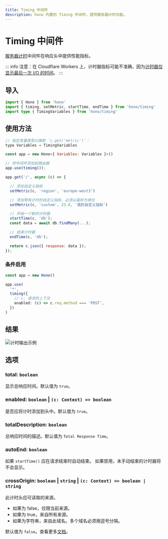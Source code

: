 ```yaml
---
title: Timing 中间件
description: hono 内置的 Timing 中间件，提供服务器计时功能。
---
```


# Timing 中间件

[服务器计时](https://developer.mozilla.org/en-US/docs/Web/HTTP/Headers/Server-Timing)中间件在响应头中提供性能指标。

::: info
注意：在 Cloudflare Workers 上，计时器指标可能不准确，因为[计时器仅显示最后一次 I/O 的时间](https://developers.cloudflare.com/workers/learning/security-model/#step-1-disallow-timers-and-multi-threading)。
:::

## 导入

```ts [npm]
import { Hono } from 'hono'
import { timing, setMetric, startTime, endTime } from 'hono/timing'
import type { TimingVariables } from 'hono/timing'
```

## 使用方法

```js
// 指定变量类型以推断 `c.get('metric')`：
type Variables = TimingVariables

const app = new Hono<{ Variables: Variables }>()

// 将中间件添加到路由器
app.use(timing());

app.get('/', async (c) => {

  // 添加自定义指标
  setMetric(c, 'region', 'europe-west3')

  // 添加带有计时的自定义指标，必须以毫秒为单位
  setMetric(c, 'custom', 23.8, '我的自定义指标')

  // 开始一个新的计时器
  startTime(c, 'db');
  const data = await db.findMany(...);

  // 结束计时器
  endTime(c, 'db');

  return c.json({ response: data });
});
```

### 条件启用

```ts
const app = new Hono()

app.use(
  '*',
  timing({
    // c: 请求的上下文
    enabled: (c) => c.req.method === 'POST',
  })
)
```

## 结果

![计时输出示例](/images/timing-example.png)

## 选项

### <Badge type="info" text="optional" /> total: `boolean`

显示总响应时间。默认值为 `true`。

### <Badge type="info" text="optional" /> enabled: `boolean` | `(c: Context) => boolean`

是否应将计时添加到头中。默认值为 `true`。

### <Badge type="info" text="optional" /> totalDescription: `boolean`

总响应时间的描述。默认值为 `Total Response Time`。

### <Badge type="info" text="optional" /> autoEnd: `boolean`

如果 `startTime()` 应在请求结束时自动结束。
如果禁用，未手动结束的计时器将不会显示。

### <Badge type="info" text="optional" /> crossOrigin: `boolean` | `string` | `(c: Context) => boolean | string`

此计时头应可读取的来源。

- 如果为 false，仅限当前来源。
- 如果为 true，来自所有来源。
- 如果为字符串，来自此域名。多个域名必须用逗号分隔。

默认值为 `false`。查看更多[文档](https://developer.mozilla.org/en-US/docs/Web/HTTP/Headers/Timing-Allow-Origin)。
